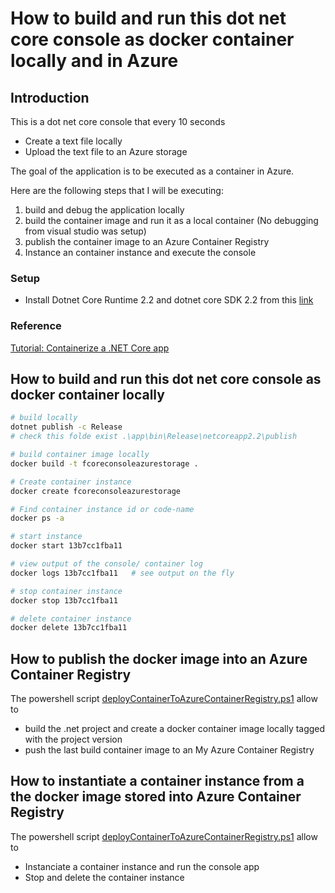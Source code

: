 ﻿# How to build and run this dot net core console as docker container locally and in Azure

## Introduction
This is a dot net core console that every 10 seconds
- Create a text file locally
- Upload the text file to an Azure storage

The goal of the application is to be executed as a container in Azure.

Here are the following steps that I will be executing:

1. build and debug the application locally
1. build the container image and run it as a local container (No debugging from visual studio was setup)
1. publish the container image to an Azure Container Registry
1. Instance an container instance and execute the console

### Setup

- Install Dotnet Core Runtime 2.2 and dotnet core SDK 2.2 from this [link](https://dotnet.microsoft.com/download)

### Reference

[Tutorial: Containerize a .NET Core app](https://docs.microsoft.com/en-us/dotnet/core/docker/build-container)

## How to build and run this dot net core console as docker container locally 

```bash
# build locally
dotnet publish -c Release
# check this folde exist .\app\bin\Release\netcoreapp2.2\publish

# build container image locally
docker build -t fcoreconsoleazurestorage .

# Create container instance
docker create fcoreconsoleazurestorage

# Find container instance id or code-name
docker ps -a

# start instance
docker start 13b7cc1fba11   

# view output of the console/ container log
docker logs 13b7cc1fba11   # see output on the fly

# stop container instance
docker stop 13b7cc1fba11   

# delete container instance
docker delete 13b7cc1fba11   
```

## How to publish the docker image into an Azure Container Registry
The powershell script [deployContainerToAzureContainerRegistry.ps1](./deployContainerToAzureContainerRegistry.ps1) allow
to 
- build the .net project and create a docker container image locally tagged with the project version
- push the last build container image to an My Azure Container Registry

## How to instantiate a container instance from a the docker image stored into Azure Container Registry
The powershell script [deployContainerToAzureContainerRegistry.ps1](./deployContainerToAzureContainerRegistry.ps1) allow
to 
- Instanciate a container instance and run the console app
- Stop and delete the container instance
